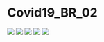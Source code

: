 # Covid19_BR_02

![](Imagens/Captura1.png)
![](Imagens/Captura2.png)
![](Imagens/Captura3.png)
![](Imagens/Captura4.png)
![](Imagens/Captura5.png)
